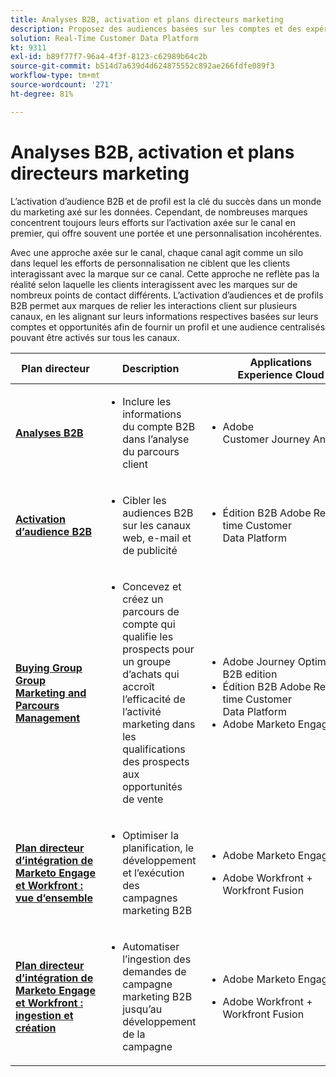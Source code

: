 ```yaml
---
title: Analyses B2B, activation et plans directeurs marketing
description: Proposez des audiences basées sur les comptes et des expériences client centrées sur les profils grâce à Real-time Customer Data Platform.
solution: Real-Time Customer Data Platform
kt: 9311
exl-id: b89f77f7-96a4-4f3f-8123-c62989b64c2b
source-git-commit: b514d7a639d4d624875552c892ae266fdfe089f3
workflow-type: tm+mt
source-wordcount: '271'
ht-degree: 81%

---
```


# Analyses B2B, activation et plans directeurs marketing

L’activation d’audience B2B et de profil est la clé du succès dans un monde du marketing axé sur les données. Cependant, de nombreuses marques concentrent toujours leurs efforts sur l’activation axée sur le canal en premier, qui offre souvent une portée et une personnalisation incohérentes.

Avec une approche axée sur le canal, chaque canal agit comme un silo dans lequel les efforts de personnalisation ne ciblent que les clients interagissant avec la marque sur ce canal. Cette approche ne reflète pas la réalité selon laquelle les clients interagissent avec les marques sur de nombreux points de contact différents. L’activation d’audiences et de profils B2B permet aux marques de relier les interactions client sur plusieurs canaux, en les alignant sur leurs informations respectives basées sur leurs comptes et opportunités afin de fournir un profil et une audience centralisés pouvant être activés sur tous les canaux.

| Plan directeur | Description | Applications Experience Cloud |
|---|---|---|
| **[Analyses B2B](https://experienceleague.adobe.com/docs/analytics-platform/using/cja-usecases/b2b.html?lang=fr)** | <ul><li>Inclure les informations du compte B2B dans l’analyse du parcours client</li></ul> | <ul><li>Adobe Customer Journey Analytics</li></ul> |
| **[Activation d’audience B2B](b2bactivation.md)** | <ul><li>Cibler les audiences B2B sur les canaux web, e-mail et de publicité</li></ul> | <ul><li>Édition B2B Adobe Real-time Customer Data Platform</li></ul> |
| **[Buying Group Group Marketing and Parcours Management](/help/blueprints/b2b/b2b-buying-group-journeys.md)** | <ul><li>Concevez et créez un parcours de compte qui qualifie les prospects pour un groupe d’achats qui accroît l’efficacité de l’activité marketing dans les qualifications des prospects aux opportunités de vente</li></ul> | <ul><li>Adobe Journey Optimizer B2B edition</li><li>Édition B2B Adobe Real-time Customer Data Platform</li><li>Adobe Marketo Engage</li></ul> |
| **[Plan directeur d’intégration de Marketo Engage et Workfront : vue d’ensemble](/help/blueprints/b2b/marketo-engage-and-workfront-integration-blueprint/overview.md)** | <ul><li>Optimiser la planification, le développement et l’exécution des campagnes marketing B2B</li></ul> | <ul><li>Adobe Marketo Engage</li></ul><ul><li>Adobe Workfront + Workfront Fusion</li></ul> |
| **[Plan directeur d’intégration de Marketo Engage et Workfront : ingestion et création](/help/blueprints/b2b/marketo-engage-and-workfront-integration-blueprint/intake-and-create.md)** | <ul><li>Automatiser l’ingestion des demandes de campagne marketing B2B jusqu’au développement de la campagne</li></ul> | <ul><li>Adobe Marketo Engage</li></ul><ul><li>Adobe Workfront + Workfront Fusion</li></ul> |

